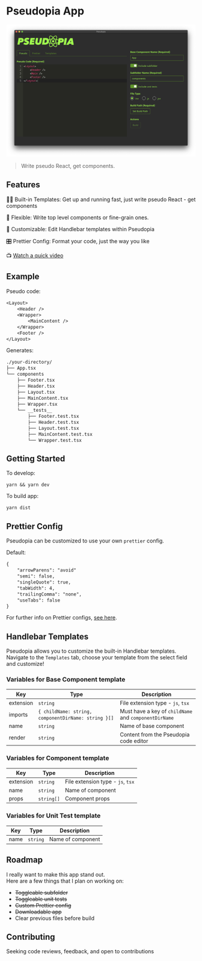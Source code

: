 # Pseudopia App

![Pseudopia App Screenshot](pseudopia.png)

> Write pseudo React, get components.

## Features

👍🏻 Built-in Templates: Get up and running fast, just write pseudo React - get components

🦑 Flexible: Write top level components or fine-grain ones.

🧩 Customizable: Edit Handlebar templates within Pseudopia

🎛 Prettier Config: Format your code, just the way you like

📺 [Watch a quick video](https://res.cloudinary.com/setholito/video/upload/v1601693540/pseudopia/pseudopia-video-v3.mp4)

## Example

Pseudo code:

```
<Layout>
    <Header />
    <Wrapper>
        <MainContent />
    </Wrapper>
    <Footer />
</Layout>
```

Generates:

```
./your-directory/
├── App.tsx
└── components
    ├── Footer.tsx
    ├── Header.tsx
    ├── Layout.tsx
    ├── MainContent.tsx
    ├── Wrapper.tsx
    └── __tests__
        ├── Footer.test.tsx
        ├── Header.test.tsx
        ├── Layout.test.tsx
        ├── MainContent.test.tsx
        └── Wrapper.test.tsx
```

## Getting Started

To develop:

```
yarn && yarn dev
```

To build app:

```
yarn dist
```

## Prettier Config

Pseudopia can be customized to use your own `prettier` config.

Default:

```
{
    "arrowParens": "avoid"
    "semi": false,
    "singleQuote": true,
    "tabWidth": 4,
    "trailingComma": "none",
    "useTabs": false
}
```

For further info on Prettier configs, [see here](https://prettier.io/docs/en/configuration.html).

## Handlebar Templates

Pseudopia allows you to customize the built-in Handlebar templates.
Navigate to the `Templates` tab, choose your template from the select field and customize!

### Variables for Base Component template

| Key       | Type                                                | Description                                           |
| --------- | --------------------------------------------------- | ----------------------------------------------------- |
| extension | `string`                                            | File extension type - `js`, `tsx`                     |
| imports   | `{ childName: string, componentDirName: string }[]` | Must have a key of `childName` and `componentDirName` |
| name      | `string`                                            | Name of base component                                |
| render    | `string`                                            | Content from the Pseudopia code editor                |

### Variables for Component template

| Key       | Type       | Description                       |
| --------- | ---------- | --------------------------------- |
| extension | `string`   | File extension type - `js`, `tsx` |
| name      | `string`   | Name of component                 |
| props     | `string[]` | Component props                   |

### Variables for Unit Test template

| Key  | Type     | Description       |
| ---- | -------- | ----------------- |
| name | `string` | Name of component |

## Roadmap

I really want to make this app stand out.  
Here are a few things that I plan on working on:

-   ~~Toggleable subfolder~~
-   ~~Toggleable unit tests~~
-   ~~Custom Prettier config~~
-   ~~Downloadable app~~
-   Clear previous files before build

## Contributing

Seeking code reviews, feedback, and open to contributions
